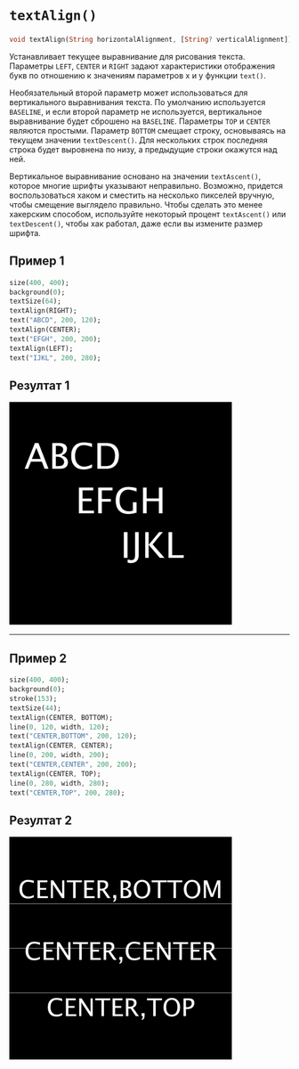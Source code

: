 # `textAlign()`

```dart
void textAlign(String horizontalAlignment, [String? verticalAlignment])
```

Устанавливает текущее выравнивание для рисования текста.
Параметры `LEFT`, `CENTER` и `RIGHT` задают характеристики отображения букв по отношению к значениям параметров x и y функции `text()`.

Необязательный второй параметр может использоваться для вертикального выравнивания текста. По умолчанию используется `BASELINE`, и если второй параметр не используется, вертикальное выравнивание будет сброшено на `BASELINE`. Параметры `TOP` и `CENTER` являются простыми. Параметр `BOTTOM` смещает строку, основываясь на текущем значении `textDescent()`. Для нескольких строк последняя строка будет выровнена по низу, а предыдущие строки окажутся над ней.

Вертикальное выравнивание основано на значении `textAscent()`, которое многие шрифты указывают неправильно. Возможно, придется воспользоваться хаком и сместить на несколько пикселей вручную, чтобы смещение выглядело правильно. Чтобы сделать это менее хакерским способом, используйте некоторый процент `textAscent()` или `textDescent()`, чтобы хак работал, даже если вы измените размер шрифта.

## Пример 1

```dart
size(400, 400);
background(0);
textSize(64);
textAlign(RIGHT);
text("ABCD", 200, 120);
textAlign(CENTER);
text("EFGH", 200, 200);
textAlign(LEFT);
text("IJKL", 200, 280);
```

## Резултат 1

<img src="/_images/textAlign_1.png" width="400" height="400" />

<hr>

## Пример 2

```dart
size(400, 400);
background(0);
stroke(153);
textSize(44);
textAlign(CENTER, BOTTOM);
line(0, 120, width, 120);
text("CENTER,BOTTOM", 200, 120);
textAlign(CENTER, CENTER);
line(0, 200, width, 200);
text("CENTER,CENTER", 200, 200);
textAlign(CENTER, TOP);
line(0, 280, width, 280);
text("CENTER,TOP", 200, 280);
```

## Резултат 2

<img src="/_images/textAlign_2.png" width="400" height="400" />
